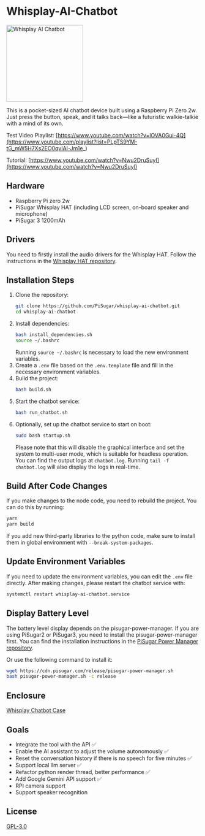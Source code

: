 # Whisplay-AI-Chatbot

<img src="https://docs.pisugar.com/img/whisplay_logo@4x-8.png" alt="Whisplay AI Chatbot" width="200" />

This is a pocket-sized AI chatbot device built using a Raspberry Pi Zero 2w. Just press the button, speak, and it talks back—like a futuristic walkie-talkie with a mind of its own.

Test Video Playlist:
[https://www.youtube.com/watch?v=lOVA0Gui-4Q](https://www.youtube.com/playlist?list=PLpTS9YM-tG_mW5H7Xs2EO0qvlAI-Jm1e_)

Tutorial:
[https://www.youtube.com/watch?v=Nwu2DruSuyI](https://www.youtube.com/watch?v=Nwu2DruSuyI)

## Hardware

- Raspberry Pi zero 2w
- PiSugar Whisplay HAT (including LCD screen, on-board speaker and microphone)
- PiSugar 3 1200mAh

## Drivers

You need to firstly install the audio drivers for the Whisplay HAT. Follow the instructions in the [Whisplay HAT repository](https://github.com/PiSugar/whisplay).

## Installation Steps

1. Clone the repository:
   ```bash
   git clone https://github.com/PiSugar/whisplay-ai-chatbot.git
   cd whisplay-ai-chatbot
   ```
2. Install dependencies:
   ```bash
   bash install_dependencies.sh
   source ~/.bashrc
   ```
   Running `source ~/.bashrc` is necessary to load the new environment variables.
3. Create a `.env` file based on the `.env.template` file and fill in the necessary environment variables.
4. Build the project:
   ```bash
   bash build.sh
   ```
5. Start the chatbot service:
   ```bash
   bash run_chatbot.sh
   ```
6. Optionally, set up the chatbot service to start on boot:
   ```bash
   sudo bash startup.sh
   ```
   Please note that this will disable the graphical interface and set the system to multi-user mode, which is suitable for headless operation.
   You can find the output logs at `chatbot.log`. Running `tail -f chatbot.log` will also display the logs in real-time.

## Build After Code Changes

If you make changes to the node code, you need to rebuild the project. You can do this by running:

```bash
yarn
yarn build
```

If you add new third-party libraries to the python code, make sure to install them in global environment with `--break-system-packages`.

## Update Environment Variables

If you need to update the environment variables, you can edit the `.env` file directly. After making changes, please restart the chatbot service with:

```bash
systemctl restart whisplay-ai-chatbot.service
```

## Display Battery Level

The battery level display depends on the pisugar-power-manager. If you are using PiSugar2 or PiSugar3, you need to install the pisugar-power-manager first. You can find the installation instructions in the [PiSugar Power Manager repository](https://github.com/PiSugar/pisugar-power-manager-rs).

Or use the following command to install it:

```bash
wget https://cdn.pisugar.com/release/pisugar-power-manager.sh
bash pisugar-power-manager.sh -c release
```

## Enclosure

[Whisplay Chatbot Case](https://github.com/PiSugar/suit-cases/tree/main/pisugar3-whisplay-chatbot)

## Goals

- Integrate the tool with the API ✅
- Enable the AI assistant to adjust the volume autonomously ✅
- Reset the conversation history if there is no speech for five minutes ✅
- Support local llm server ✅
- Refactor python render thread, better performance ✅
- Add Google Gemini API support ✅
- RPI camera support
- Support speaker recognition

## License

[GPL-3.0](https://github.com/PiSugar/whisplay-ai-chatbot?tab=GPL-3.0-1-ov-file#readme)
